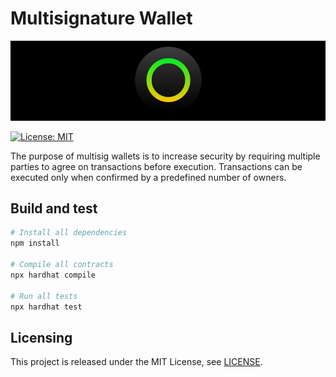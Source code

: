 # Multisignature Wallet

<p align="center">
  <img src="./docs/media/brlc-cover.png">
</p>

[![License: MIT](https://img.shields.io/badge/License-MIT-yellow.svg)](https://opensource.org/licenses/MIT)

The purpose of multisig wallets is to increase security by requiring multiple parties to agree on transactions before execution. Transactions can be executed only when confirmed by a predefined number of owners.

## Build and test

``` sh
# Install all dependencies
npm install

# Compile all contracts
npx hardhat compile

# Run all tests
npx hardhat test
```

## Licensing
This project is released under the MIT License, see [LICENSE](./LICENSE).
